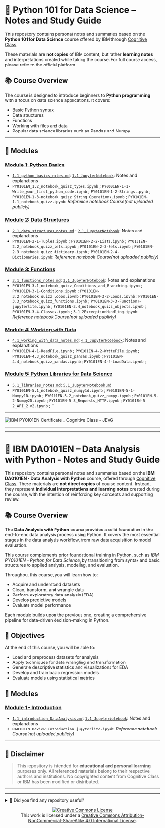 # 🧠 Python 101 for Data Science – Notes and Study Guide

This repository contains personal notes and summaries based on the **Python 101 for Data Science** course offered by IBM through [Cognitive Class](https://cognitiveclass.ai/courses/python-for-data-science).  

These materials are **not copies** of IBM content, but rather **learning notes** and interpretations created while taking the course. For full course access, please refer to the official platform.

## 📚 Course Overview

The course is designed to introduce beginners to **Python programming** with a focus on data science applications. It covers:

- Basic Python syntax
- Data structures
- Functions
- Working with files and data
- Popular data science libraries such as Pandas and Numpy

---

## 📂 Modules

### [Module 1: Python Basics](./Module_1_Python_Basics/)
- [`1.1_python_basics_notes.md`](./Module_1_Python_Basics/1.1_python_basics_notes.md): [`1.1_JupyterNotebook`](./Module_1_Python_Basics/1.1_python_basics_notes.ipynb): Notes and explanations
- `PY0101EN_1.2_notebook_quizz_types.ipynb` ; `PY0101EN-1-1-Write_your_first_python_code.ipynb` ; `PY0101EN-1-2-Strings.ipynb` ; `PY0101EN-1-3-notebook_quizz_String_Operations.ipynb` ; `PY0101EN-1.1_notebook_quizz.ipynb`: *Reference notebook Course(not uploaded publicly)*

### [Module 2: Data Structures](./Module_2_Data_Structures/)
- [`2.1_data_structures_notes.md`](./Module_2_Data_Structures/2.1_data_structures_notes.md) : [`2.1_JupyterNotebook`](./Module_2_Data_Structures/2.1_data_structures_notes.ipynb): Notes and explanations
- `PY0101EN-2-1-Tuples.ipynb` ; `PY0101EN-2-2-Lists.ipynb` ; `PY0101EN-2.2_notebook_quizz_sets.ipynb` ; `PY0101EN-2-3-Sets.ipynb` ; `PY0101EN-2.3_notebook_quizz_dictioary.ipynb` ; `PY0101EN-2-4-Dictionaries.ipynb`: *Reference notebook Course(not uploaded publicly)*

### [Module 3: Functions](./Module_3_Functions/)
- [`3.1_functions_notes.md`](./Module_3_Functions/3.1_functions_notes.md): [`3.1_JupyterNotebook`](./Module_3_Functions/3.1_functions_notes.ipynb): Notes and explanations
- `PY0101EN-3.1_notebook_quizz_Conditions_and_Branching.ipynb` ; `PY0101EN-3-1-Conditions.ipynb` ; `PY0101EN-3.2_notebook_quizz_Loops.ipynb` ; `PY0101EN-3-2-Loops.ipynb` ; `PY0101EN-3.3_notebook_quizz_functions.ipynb` ; `PY0101EN-3-3-Functions-jupyterlite.ipynb` ; `PY0101EN-3.4_notebook_quizz_objects.ipynb` ; `PY0101EN-3-4-Classes.ipynb` ; `3-1 2ExcecptionHandling.ipynb`: *Reference notebook Course(not uploaded publicly)*

### [Module 4: Working with Data](./Module_4_Working_with_Data/)
- [`4.1_working_with_data_notes.md`](./Module_4_Working_with_Data/4.1_working_with_data_notes.md); [`4.1_JupyterNotebook`](./Module_4_Working_with_Data/4.1_working_with_data_notes.ipynb): Notes and explanations
- `PY0101EN-4-1-ReadFile.ipynb` ; `PY0101EN-4-2-WriteFile.ipynb` ; `PY0101EN-4.3_notebook_quizz_pandas.ipynb` ; `PY0101EN-4.4_notebook_quizz_pandas.ipynb` ; `PY0101EN-4-3-LoadData.ipynb` ;

### [Module 5: Python Libraries for Data Science](./Module_5_Working_with_NumpyArrays&SimpleAPIs/)
- [`5.1_libraries_notes.md`](./Module_5_Working_with_NumpyArrays&SimpleAPIs/5.1_Working_with_NumpyArrays&SimpleAPIs_Notes.md); [`5.1_JupyterNotebook.md`](./Module_5_Working_with_NumpyArrays&SimpleAPIs/5.1_Working_with_NumpyArrays&SimpleAPIs_Notes.ipynb)
- `PY0101EN-5.1_notebook_quizz_numpy1d.ipynb` ; `PY0101EN-5-1-Numpy1D.ipynb` ; `PY0101EN-5.2_notebook_quizz_numpy.ipynb` ; `PY0101EN-5-2-Numpy2D.ipynb` ; `PY0101EN-5 3_Requests_HTTP.ipynb` ; `PY0101EN-5 2_API_2 v2.ipynb` ; `` 

---

![IBM PY0101EN Certificate _ Cognitive Class - JEVG](https://github.com/user-attachments/assets/b4953fa2-766d-4fd8-88df-00b3c24ab838)


---
---


# 🧠 IBM DA0101EN – Data Analysis with Python  - **Notes and Study Guide**

This repository contains personal notes and summaries based on the **IBM DA0101EN - Data Analysis with Python** course, offered through [Cognitive Class](https://cognitiveclass.ai/).  These materials are **not direct copies** of course content. Instead, they represent **individual interpretations and learning notes** created during the course, with the intention of reinforcing key concepts and supporting review.


## 📚 Course Overview

The **Data Analysis with Python** course provides a solid foundation in the end-to-end data analysis process using Python. It covers the most essential stages in the data analysis workflow, from raw data acquisition to model evaluation.

This course complements prior foundational training in Python, such as *IBM PY0101EN – Python for Data Science*, by transitioning from syntax and basic structures to applied analysis, modeling, and evaluation.

Throughout this course, you will learn how to:

- Acquire and understand datasets  
- Clean, transform, and wrangle data  
- Perform exploratory data analysis (EDA)  
- Develop predictive models  
- Evaluate model performance  

Each module builds upon the previous one, creating a comprehensive pipeline for data-driven decision-making in Python.

## 🎯 Objectives

At the end of this course, you will be able to:

- Load and preprocess datasets for analysis  
- Apply techniques for data wrangling and transformation  
- Generate descriptive statistics and visualizations for EDA  
- Develop and train basic regression models  
- Evaluate models using statistical metrics

## 📂 Modules

### [Module 1 - Introduction](./Module_1_Introduction/)
- [`1.1_introduction_DataAnalysis.md`](./Module_1_Introduction_DataAnalysis/1.1_intro_data_analysis_notes.md): [`1.1_JupyterNotebook`](./Module_1_Introduction_DataAnalysis/1.1_intro_data_analysis_notes.ipynb): Notes and explanations
- `DA0101EN-Review-Introduction jupyterlite.ipynb`: *Reference notebook Course(not uploaded publicly)*



---

## 📝 Disclaimer

> This repository is intended for **educational and personal learning** purposes only. All referenced materials belong to their respective authors and institutions. No copyrighted content from Cognitive Class or IBM has been modified or distributed.

---

---
<details>
  <summary>🌟 Did you find any repository useful?</summary>
  If any project has been helpful to you, consider giving it a ⭐ star in the repository and follow my GitHub account to stay tuned for future updates! 🚀

  In addition, I am always open to suggestions, recommendations or collaborations. Feel free to [get in touch](https://www.linkedin.com/in/vazquez-galan-jose-emmanuel-664968221) if you have any questions or ideas for improving this project. I'm excited for your feedback and contributions.

  Thank you for your interest and support! 😊
</details>




<p align="center">
<a rel="license" href="http://creativecommons.org/licenses/by-nc-sa/4.0/"><img alt="Creative Commons License" style="border-width:0" src="https://i.creativecommons.org/l/by-nc-sa/4.0/88x31.png" /></a><br />This work is licensed under a <a rel="license" href="http://creativecommons.org/licenses/by-nc-sa/4.0/">Creative Commons Attribution-NonCommercial-ShareAlike 4.0 International License</a>.
</p>
